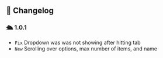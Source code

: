 ## :scroll: Changelog

### :passenger_ship: 1.0.1
- `Fix` Dropdown was was not showing after hitting tab
- `New` Scrolling over options, max number of items, and name
